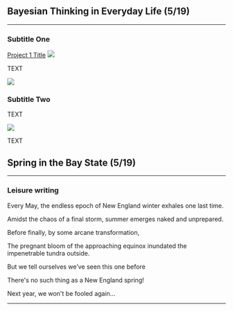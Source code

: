 ## Bayesian Thinking in Everyday Life (5/19)

---

### Subtitle One 

[Project 1 Title](/sample_page)
<img src="images/dummy_thumbnail.jpg?raw=true"/>

TEXT

<img src="images/dummy_thumbnail.jpg?raw=true"/>

### Subtitle Two

TEXT

<img src="images/dummy_thumbnail.jpg?raw=true"/>

TEXT



## Spring in the Bay State (5/19)

---

### Leisure writing

Every May, the endless epoch of New England winter exhales one last time.

Amidst the chaos of a final storm, summer emerges naked and unprepared.

Before finally, by some arcane transformation, 

The pregnant bloom of the approaching equinox inundated the impenetrable tundra outside.

But we tell ourselves we’ve seen this one before

There's no such thing as a New England spring!

Next year, we won't be fooled again…


---
<!-- Remove above link if you don't want to attibute -->
